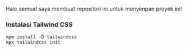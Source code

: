 Halo semua! saya membuat repositori ini untuk menyimpan proyek ini!

### Instalasi Tailwind CSS

```
npm install -D tailwindcss
npx tailwindcss init
```
